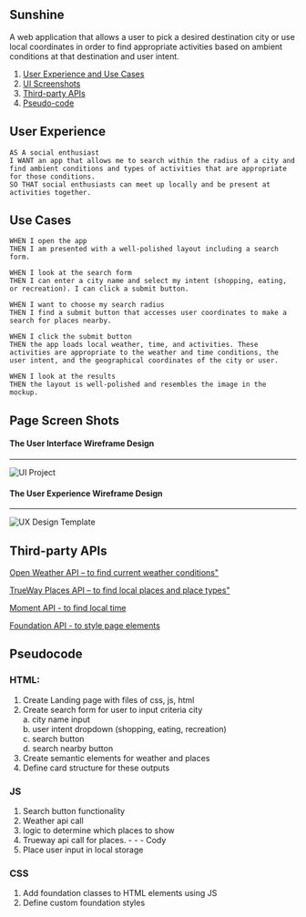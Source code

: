 ## Sunshine
A web application that allows a user to pick a desired destination city or use local coordinates in order to find appropriate activities based on ambient conditions at that destination and user intent.

1. [ User Experience and Use Cases](#user-experience)
2. [ UI Screenshots](#page-screen-shots)
3. [ Third-party APIs ](#third-party-apis)
4. [Pseudo-code](#pseudocode)

<a name="user-experience"> </a>
## User Experience

    AS A social enthusiast
    I WANT an app that allows me to search within the radius of a city and find ambient conditions and types of activities that are appropriate for those conditions.
    SO THAT social enthusiasts can meet up locally and be present at activities together.


## Use Cases

    WHEN I open the app 
    THEN I am presented with a well-polished layout including a search form. 

    WHEN I look at the search form 
    THEN I can enter a city name and select my intent (shopping, eating, or recreation). I can click a submit button. 

    WHEN I want to choose my search radius 
    THEN I find a submit button that accesses user coordinates to make a search for places nearby.  

    WHEN I click the submit button 
    THEN the app loads local weather, time, and activities. These activities are appropriate to the weather and time conditions, the user intent, and the geographical coordinates of the city or user. 

    WHEN I look at the results 
    THEN the layout is well-polished and resembles the image in the mockup.

<a name ="screen-shots"></a>
## Page Screen Shots
#### The User Interface Wireframe Design
-------------------------------------
![UI Project](https://user-images.githubusercontent.com/94703967/153086599-6148502b-30ad-4869-b092-00f573922355.jpg)

#### The User Experience Wireframe Design
-------------------------------------
![UX Design Template](https://user-images.githubusercontent.com/94703967/153086393-625028d7-e498-47af-a1c7-84f351cd66f7.png)

<a name="third-party-apis"></a>
## Third-party APIs

[Open Weather API – to find current weather conditions"](https://openweathermap.org/)

[TrueWay Places API – to find local places and place types"](https://rapidapi.com/trueway/api/trueway-places/) 

[Moment API - to find local time](https://momentjs.com/)

[Foundation API - to style page elements](https://get.foundation/)

<a name="pseudocode"></a>
## Pseudocode

### HTML:
1. Create Landing page with files of css, js, html 
2. Create search form for user to input criteria
city <br>
    a. city name input <br>
    b. user intent dropdown (shopping, eating, recreation)<br>
    c. search button<br>
    d. search nearby button
3. Create semantic elements for weather and places 
4. Define card structure for these outputs 
### JS
1. Search button functionality
2. Weather api call
3. logic to determine which places to show
4. Trueway api call for places. - - -  Cody
5. Place user input in local storage
### CSS
1. Add foundation classes to HTML elements using JS
2. Define custom foundation styles